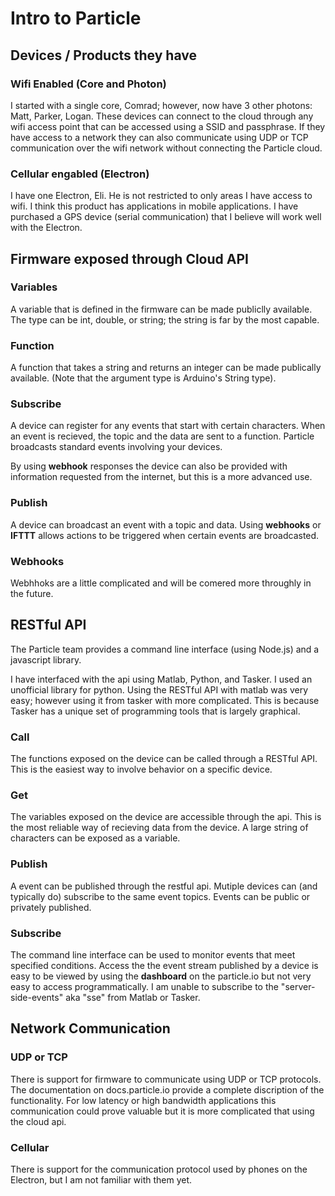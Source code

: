 
# Intro to Particle

## Devices / Products they have

### Wifi Enabled (Core and Photon)

I started with a single core, Comrad; however, now have 3 other photons: Matt,
Parker, Logan. These devices can connect to the cloud through any wifi access
point that can be accessed using a SSID and passphrase. If they have access to
a network they can also communicate using UDP or TCP communication over the
wifi network without connecting the Particle cloud.

### Cellular engabled (Electron)

I have one Electron, Eli. He is not restricted to only areas I have access to
wifi. I think this product has applications in mobile applications. I have
purchased a GPS device (serial communication) that I believe will work well
with the Electron.

## Firmware exposed through Cloud API

### Variables

A variable that is defined in the firmware can be made publiclly available.
The type can be int, double, or string; the string is far by the most capable.

### Function

A function that takes a string and returns an integer can be made publically
available. (Note that the argument type is Arduino's String type).

### Subscribe

A device can register for any events that start with certain characters. When
an event is recieved, the topic and the data are sent to a function. Particle
broadcasts standard events involving your devices.

By using **webhook** responses the device can also be provided with information
requested from the internet, but this is a more advanced use.

### Publish

A device can broadcast an event with a topic and data. Using **webhooks** or
**IFTTT** allows actions to be triggered when certain events are broadcasted. 

### Webhooks

Webhhoks are a little complicated and will be comered more throughly in the
future.

## RESTful API

The Particle team provides a command line interface (using Node.js) and a
javascript library.

I have interfaced with the api using Matlab, Python, and Tasker. I used an
unofficial library for python. Using the RESTful API with matlab was very
easy; however using it from tasker with more complicated. This is because
Tasker has a unique set of programming tools that is largely graphical.

### Call

The functions exposed on the device can be called through a RESTful API. This
is the easiest way to involve behavior on a specific device. 

### Get

The variables exposed on the device are accessible through the api. This is
the most reliable way of recieving data from the device. A large string of
characters can be exposed as a variable.

### Publish

A event can be published through the restful api. Mutiple devices can (and
typically do) subscribe to the same event topics. Events can be public or
privately published.

### Subscribe

The command line interface can be used to monitor events that meet specified
conditions. Access the the event stream published by a device is easy to be viewed by
using the **dashboard** on the particle.io but not very easy to access
programmatically. I am unable to subscribe to the "server-side-events" aka
"sse" from Matlab or Tasker.

## Network Communication

### UDP or TCP

There is support for firmware to communicate using UDP or TCP protocols. The
documentation on docs.particle.io provide a complete discription of the
functionality. For low latency or high bandwidth applications this
communication could prove valuable but it is more complicated that using the
cloud api.

### Cellular

There is support for the communication protocol used by phones on the
Electron, but I am not familiar with them yet.
